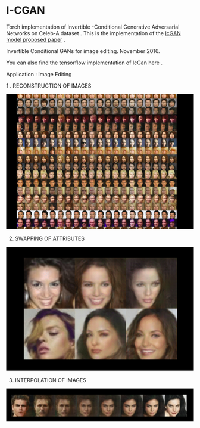 # I-CGAN
Torch implementation of Invertible -Conditional Generative Adversarial Networks on Celeb-A dataset . This is the implementation of the [IcGAN model proposed paper](https://arxiv.org/abs/1611.06355) .

Invertible Conditional GANs for image editing. November 2016.

You can also find the tensorflow implementation of IcGan here .

Application : Image Editing 

1 . RECONSTRUCTION OF IMAGES 

![image](/IMAGE.png)

2. SWAPPING OF ATTRIBUTES 

![image](/IMAGE1.png)

3. INTERPOLATION OF IMAGES

![image](/IMAGE2.png)


